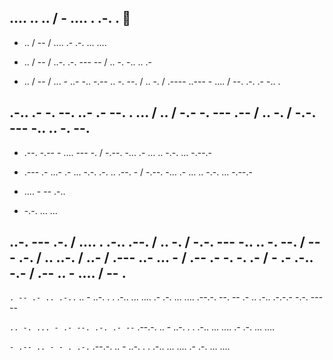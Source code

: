 ## .... .. .. / - .... . .-. . 👋

- .. / -- / .... .- .-. ... ....

- .. / -- / ..-. .-. --- -- / .. -. -.. .. .-

- .. / -- / ... - ..- -.. -.-- .. -. --. / .. -. / .---- ..--- - .... / --. .-. .- -.. .

## .-.. .- -. --. ..- .- --. . ... / .. / -.- -. --- .-- / .. -. / -.-. --- -.. .. -. --.

- .--. -.-- - .... --- -. / -.--. -... .- ... .. -.-. ... -.--.-

- .--- .- ...- .- ... -.-. .-. .. .--. - / -.--. -... .- ... .. -.-. ... -.--.-

- .... - -- .-..

- -.-. ... ...

## ..-. --- .-. / .... . .-.. .--. / .. -. / -.-. --- -.. .. -. --. / --- .-. / .. ..-. / ..- / .--- ..- ... - / .-- .- -. -. .- / - .- .-.. -.- / .-- .. - .... / -- .

`. -- .- .. .-..` .. - ..-. . . .-.. ... .... .- .-. ... .... .--.-. --. -- .- .. .-.. .-.-.- -.-. --- --

`.. -. ... - .- --. .-. .- --` .--.-. .. - ..-. . . .-.. ... .... .- .-. ... ....

`- .-- .. - - . .-.` .--.-. .. - ..-. . . .-.. ... .... .- .-. ... ....


